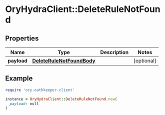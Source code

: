 # OryHydraClient::DeleteRuleNotFound

## Properties

| Name | Type | Description | Notes |
| ---- | ---- | ----------- | ----- |
| **payload** | [**DeleteRuleNotFoundBody**](DeleteRuleNotFoundBody.md) |  | [optional] |

## Example

```ruby
require 'ory-oathkeeper-client'

instance = OryHydraClient::DeleteRuleNotFound.new(
  payload: null
)
```

